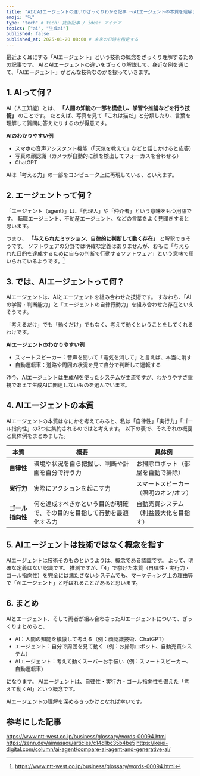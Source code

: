 ```yaml
---
title: "AIとAIエージェントの違いがざっくりわかる記事 〜AIエージェントの本質を理解したい〜"
emoji: "🔍"
type: "tech" # tech: 技術記事 / idea: アイデア
topics: ["ai", "生成ai"]
published: false
published_at: 2025-01-20 08:00 # 未来の日時を指定する
---
```


最近よく耳にする「AIエージェント」という技術の概念をざっくり理解するための記事です。
AIとAIエージェントの違いをざっくり解説して、身近な例を通じて、「AIエージェント」がどんな技術なのかを探っていきます。

## 1. AIって何？

AI（人工知能）とは、 **「人間の知能の一部を模倣し、学習や推論などを行う技術」** のことです。
たとえば、写真を見て「これは猫だ」と分類したり、言葉を理解して質問に答えたりするのが得意です。

**AIのわかりやすい例**

* スマホの音声アシスタント機能（「天気を教えて」などと話しかけると応答）
* 写真の顔認識（カメラが自動的に顔を検出してフォーカスを合わせる）
* ChatGPT

AIは「考える力」の一部をコンピュータ上に再現している、といえます。

## 2. エージェントって何？

「エージェント（agent）」は、「代理人」や「仲介者」という意味をもつ用語です。
転職エージェント、不動産エージェント、などの言葉をよく見聞きすると思います。

つまり、 **「与えられたミッション、自律的に判断して動く存在」** と解釈できそうです。
ソフトウェアの分野では明確な定義はありませんが、おもに「与えられた目的を達成するために自らの判断で行動するソフトウェア」という意味で用いられているようです。[^1]

[^1]: https://www.ntt-west.co.jp/business/glossary/words-00094.html

## 3. では、AIエージェントって何？

AIエージェントは、AIとエージェントを組み合わせた技術です。
すなわち、「AIの学習・判断能力」と「エージェントの自律行動力」を組み合わせた存在といえそうです。

「考えるだけ」でも「動くだけ」でもなく、考えて動くということをしてくれるわけです。

**AIエージェントのわかりやすい例** 

* スマートスピーカー：音声を聞いて「電気を消して」と言えば、本当に消す
* 自動運転車：道路や周囲の状況を見て自分で判断して運転する

昨今、AIエージェントは生成AIを使ったシステムが主流ですが、わかりやすさ重視であえて生成AIに関連しないものを選んでいます。

## 4. AIエージェントの本質

AIエージェントの本質はなにかを考えてみると、私は「自律性」「実行力」「ゴール指向性」の3つに集約されるのではと考えます。
以下の表で、それぞれの概要と具体例をまとめました。

| 本質            | 概要                                                                 | 具体例                             |
|-----------------|----------------------------------------------------------------------|------------------------------------|
| **自律性**      | 環境や状況を自ら把握し、判断や計画を自分で行う力                        | お掃除ロボット（部屋を自動で掃除） |
| **実行力**      | 実際にアクションを起こす力                             | スマートスピーカー（照明のオン/オフ） |
| **ゴール指向性** | 何を達成すべきかという目的が明確で、その目的を目指して行動を最適化する力 | 自動売買システム（利益最大化を目指す） |


## 5. AIエージェントは技術ではなく概念を指す

AIエージェントは技術そのものというよりは、概念である認識です。
よって、明確な定義はない認識です。
推測ですが、「4」で挙げた本質（自律性・実行力・ゴール指向性）を完全には満たさないシステムでも、マーケティング上の理由等で「AIエージェント」と呼ばれることがあると思います。

## 6. まとめ

AIとエージェント、そして両者が組み合わさったAIエージェントについて、ざっくりまとめると、

* AI：人間の知能を模倣して考える（例：顔認識技術、ChatGPT）
* エージェント：自分で周囲を見て動く（例：お掃除ロボット、自動売買システム）
* AIエージェント：考えて動くスーパーお手伝い（例：スマートスピーカー、自動運転車）

になります。
AIエージェントは、自律性・実行力・ゴール指向性を備えた「考えて動くAI」という概念です。

AIエージェントの理解を深めるきっかけとなれば幸いです。


## 参考にした記事

https://www.ntt-west.co.jp/business/glossary/words-00094.html
https://zenn.dev/aimasaou/articles/c14d1bc35b4be5
https://keiei-digital.com/column/ai-agent/compare-ai-agent-and-generative-ai/
